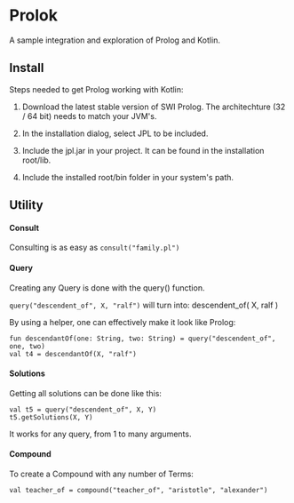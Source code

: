 # Prolok

A sample integration and exploration of Prolog and Kotlin.

## Install

Steps needed to get Prolog working with Kotlin:

1. Download the latest stable version of SWI Prolog. 
The architechture (32 / 64 bit) needs to match your JVM's. 

2. In the installation dialog, select JPL to be included. 

3. Include the jpl.jar in your project. It can be found in the installation root/lib.

4. Include the installed root/bin folder in your system's path.


## Utility

#### Consult
Consulting is as easy as ``consult("family.pl")``

#### Query
Creating any Query is done with the query() function. 

``query("descendent_of", X, "ralf")`` will turn into: descendent_of( X, ralf )

By using a helper, one can effectively make it look like Prolog:
 
 ```
 fun descendantOf(one: String, two: String) = query("descendent_of", one, two)
 val t4 = descendantOf(X, "ralf")
 ```

#### Solutions
Getting all solutions can be done like this:

```
val t5 = query("descendent_of", X, Y)
t5.getSolutions(X, Y)
```

It works for any query, from 1 to many arguments. 


#### Compound
To create a Compound with any number of Terms:

``val teacher_of = compound("teacher_of", "aristotle", "alexander")``

